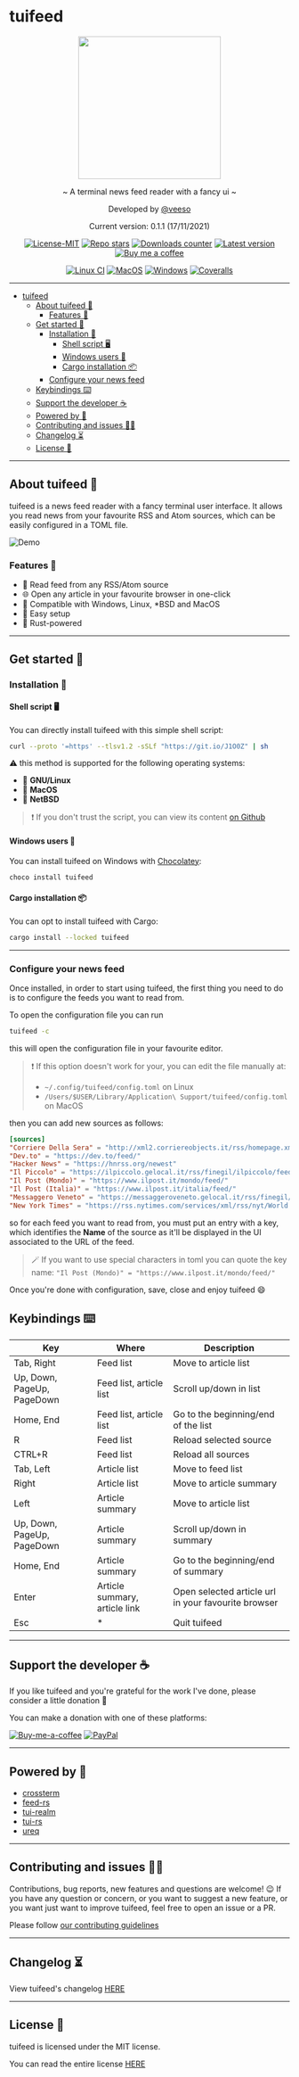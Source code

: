 # tuifeed

<p align="center">
  <img src="/docs/images/tuifeed.svg" width="256" height="256" />
</p>

<p align="center">~ A terminal news feed reader with a fancy ui ~</p>

<p align="center">Developed by <a href="https://veeso.github.io/" target="_blank">@veeso</a></p>
<p align="center">Current version: 0.1.1 (17/11/2021)</p>

<p align="center">
  <a href="https://opensource.org/licenses/MIT"
    ><img
      src="https://img.shields.io/badge/License-MIT-teal.svg"
      alt="License-MIT"
  /></a>
  <a href="https://github.com/veeso/tuifeed/stargazers"
    ><img
      src="https://img.shields.io/github/stars/veeso/tuifeed.svg"
      alt="Repo stars"
  /></a>
  <a href="https://crates.io/crates/tuifeed"
    ><img
      src="https://img.shields.io/crates/d/tuifeed.svg"
      alt="Downloads counter"
  /></a>
  <a href="https://crates.io/crates/tuifeed"
    ><img
      src="https://img.shields.io/crates/v/tuifeed.svg"
      alt="Latest version"
  /></a>
  <a href="https://www.buymeacoffee.com/veeso">
    <img
      src="https://img.shields.io/badge/Donate-BuyMeACoffee-yellow.svg"
      alt="Buy me a coffee"
  /></a>
</p>
<p align="center">
  <a href="https://github.com/veeso/tuifeed/actions"
    ><img
      src="https://github.com/veeso/tuifeed/workflows/Linux/badge.svg"
      alt="Linux CI"
  /></a>
  <a href="https://github.com/veeso/tuifeed/actions"
    ><img
      src="https://github.com/veeso/tuifeed/workflows/MacOS/badge.svg"
      alt="MacOS"
  /></a>
  <a href="https://github.com/veeso/tuifeed/actions"
    ><img
      src="https://github.com/veeso/tuifeed/workflows/Windows/badge.svg"
      alt="Windows"
  /></a>
  <a href="https://coveralls.io/github/veeso/tuifeed"
    ><img
      src="https://coveralls.io/repos/github/veeso/tuifeed/badge.svg"
      alt="Coveralls"
  /></a>
</p>

---

- [tuifeed](#tuifeed)
  - [About tuifeed 📰](#about-tuifeed-)
    - [Features 🎁](#features-)
  - [Get started 🏁](#get-started-)
    - [Installation 🚀](#installation-)
      - [Shell script 🖥️](#shell-script-️)
      - [Windows users 🍫](#windows-users-)
      - [Cargo installation 📦](#cargo-installation-)
    - [Configure your news feed](#configure-your-news-feed)
  - [Keybindings ⌨️](#keybindings-️)
  - [Support the developer ☕](#support-the-developer-)
  - [Powered by 💪](#powered-by-)
  - [Contributing and issues 🤝🏻](#contributing-and-issues-)
  - [Changelog ⏳](#changelog-)
  - [License 📃](#license-)

---

## About tuifeed 📰

tuifeed is a news feed reader with a fancy terminal user interface. It allows you read news from your favourite RSS and Atom sources, which can be easily configured in a TOML file.

![Demo](/docs/images/demo.gif)

### Features 🎁

- 📰 Read feed from any RSS/Atom source
- 🌐 Open any article in your favourite browser in one-click
- 🐧 Compatible with Windows, Linux, *BSD and MacOS
- 🤖 Easy setup
- 🦀 Rust-powered

---

## Get started 🏁

### Installation 🚀

#### Shell script 🖥️

You can directly install tuifeed with this simple shell script:

```sh
curl --proto '=https' --tlsv1.2 -sSLf "https://git.io/J1O0Z" | sh
```

⚠️ this method is supported for the following operating systems:

- 🐧 **GNU/Linux**
- 🍎 **MacOS**
- 🚩 **NetBSD**

> ❗ If you don't trust the script, you can view its content [on Github](https://github.com/veeso/tuifeed/blob/main/install.sh)

#### Windows users 🍫

You can install tuifeed on Windows with [Chocolatey](https://chocolatey.org/):

```ps1
choco install tuifeed
```

#### Cargo installation 📦

You can opt to install tuifeed with Cargo:

```sh
cargo install --locked tuifeed
```

---

### Configure your news feed

Once installed, in order to start using tuifeed, the first thing you need to do is to configure the feeds you want to read from.

To open the configuration file you can run

```sh
tuifeed -c
```

this will open the configuration file in your favourite editor.

> ❗ If this option doesn't work for your, you can edit the file manually at:
>
> - `~/.config/tuifeed/config.toml` on Linux
> - `/Users/$USER/Library/Application\ Support/tuifeed/config.toml` on MacOS

then you can add new sources as follows:

```toml
[sources]
"Corriere Della Sera" = "http://xml2.corriereobjects.it/rss/homepage.xml"
"Dev.to" = "https://dev.to/feed/"
"Hacker News" = "https://hnrss.org/newest"
"Il Piccolo" = "https://ilpiccolo.gelocal.it/rss/finegil/ilpiccolo/feed.rss"
"Il Post (Mondo)" = "https://www.ilpost.it/mondo/feed/"
"Il Post (Italia)" = "https://www.ilpost.it/italia/feed/"
"Messaggero Veneto" = "https://messaggeroveneto.gelocal.it/rss/finegil/messaggeroveneto/feed.rss"
"New York Times" = "https://rss.nytimes.com/services/xml/rss/nyt/World.xml"
```

so for each feed you want to read from, you must put an entry with a key, which identifies the **Name** of the source as it'll be displayed in the UI associated to the URL of the feed.
  
> 🪄 If you want to use special characters in toml you can quote the key name:
> `"Il Post (Mondo)" = "https://www.ilpost.it/mondo/feed/"`

Once you're done with configuration, save, close and enjoy tuifeed 😄

## Keybindings ⌨️

| Key                              | Where                           | Description                                         |
|----------------------------------|---------------------------------|-----------------------------------------------------|
| Tab, Right                       | Feed list                       | Move to article list                                |
| Up, Down, PageUp, PageDown       | Feed list, article list         | Scroll up/down in list                              |
| Home, End                        | Feed list, article list         | Go to the beginning/end of the list                 |
| R                                | Feed list                       | Reload selected source                              |
| CTRL+R                           | Feed list                       | Reload all sources                                  |
| Tab, Left                        | Article list                    | Move to feed list                                   |
| Right                            | Article list                    | Move to article summary                             |
| Left                             | Article summary                 | Move to article list                                |
| Up, Down, PageUp, PageDown       | Article summary                 | Scroll up/down in summary                           |
| Home, End                        | Article summary                 | Go to the beginning/end of summary                  |
| Enter                            | Article summary, article link   | Open selected article url in your favourite browser |
| Esc                              | *                               | Quit tuifeed                                        |

---

## Support the developer ☕

If you like tuifeed and you're grateful for the work I've done, please consider a little donation 🥳

You can make a donation with one of these platforms:

[![Buy-me-a-coffee](https://img.shields.io/badge/-buy_me_a%C2%A0coffee-gray?style=for-the-badge&logo=buy-me-a-coffee)](https://www.buymeacoffee.com/veeso)
[![PayPal](https://img.shields.io/badge/PayPal-00457C?style=for-the-badge&logo=paypal&logoColor=white)](https://www.paypal.me/chrisintin)

---

## Powered by 💪

- [crossterm](https://github.com/crossterm-rs/crossterm)
- [feed-rs](https://github.com/feed-rs/feed-rs)
- [tui-realm](https://github.com/veeso/tui-realm)
- [tui-rs](https://github.com/fdehau/tui-rs)
- [ureq](https://github.com/algesten/ureq)

---

## Contributing and issues 🤝🏻

Contributions, bug reports, new features and questions are welcome! 😉
If you have any question or concern, or you want to suggest a new feature, or you want just want to improve tuifeed, feel free to open an issue or a PR.

Please follow [our contributing guidelines](CONTRIBUTING.md)

---

## Changelog ⏳

View tuifeed's changelog [HERE](CHANGELOG.md)

---

## License 📃

tuifeed is licensed under the MIT license.

You can read the entire license [HERE](LICENSE)

